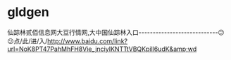 # gldgen
仙踪林贰佰信息网大豆行情网,大中国仙踪林入口----------------------------😕😕点/此/进/入/http://www.baidu.com/link?url=NoK8PT47PahMhFH8Vie_jnciyIKNTTtVBQKpill6udK&amp;wd
